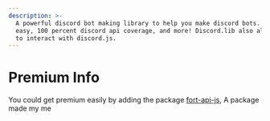 ```yaml
---
description: >-
  A powerful discord bot making library to help you make discord bots. Super
  easy, 100 percent discord api coverage, and more! Discord.lib also allows you
  to interact with discord.js.
---
```


# Premium Info

You could get premium easily by adding the package [fort-api-js](https://npmjs.com/package/fort-api-js), A package made my me

